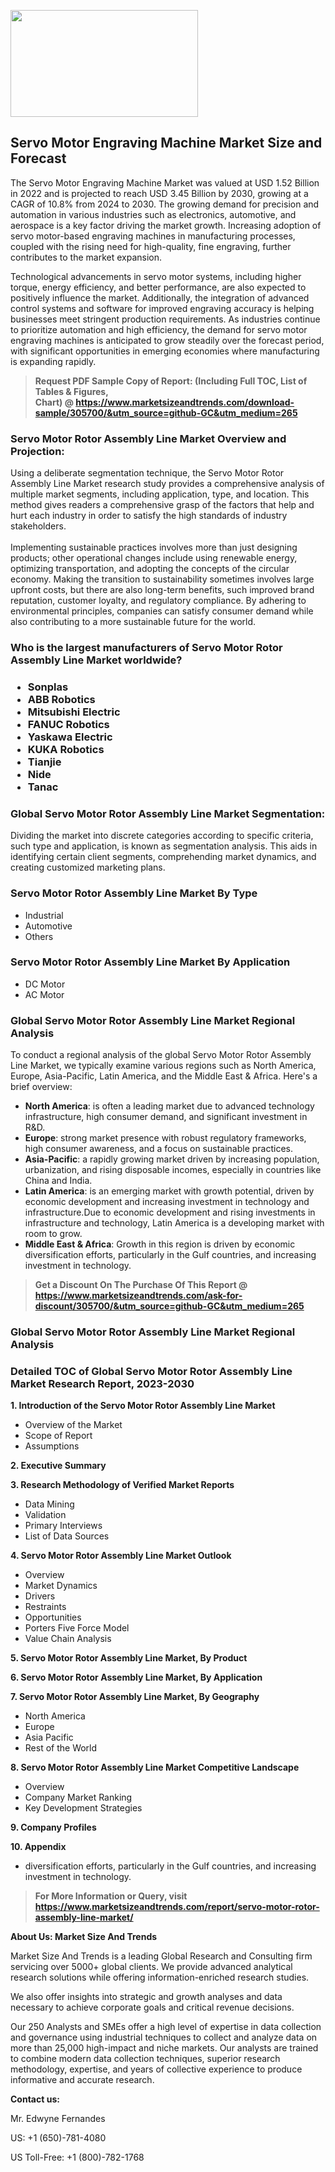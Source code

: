 <p><img class="alignnone size-medium wp-image-20088" src="https://ffe5etoiles.com/wp-content/uploads/2024/12/MST1-300x171.png" alt="" width="300" height="171" /></p><h2>Servo Motor Engraving Machine Market Size and Forecast</h2><p>The Servo Motor Engraving Machine Market was valued at USD 1.52 Billion in 2022 and is projected to reach USD 3.45 Billion by 2030, growing at a CAGR of 10.8% from 2024 to 2030. The growing demand for precision and automation in various industries such as electronics, automotive, and aerospace is a key factor driving the market growth. Increasing adoption of servo motor-based engraving machines in manufacturing processes, coupled with the rising need for high-quality, fine engraving, further contributes to the market expansion.</p><p>Technological advancements in servo motor systems, including higher torque, energy efficiency, and better performance, are also expected to positively influence the market. Additionally, the integration of advanced control systems and software for improved engraving accuracy is helping businesses meet stringent production requirements. As industries continue to prioritize automation and high efficiency, the demand for servo motor engraving machines is anticipated to grow steadily over the forecast period, with significant opportunities in emerging economies where manufacturing is expanding rapidly.</p></p><blockquote id="" class=""><strong>Request PDF Sample Copy of Report: (Including Full TOC, List of Tables &amp; Figures, Chart)&nbsp;@&nbsp;<strong><a href="https://www.marketsizeandtrends.com/download-sample/305700/&utm_source=github-GC&utm_medium=265" target="_blank">https://www.marketsizeandtrends.com/download-sample/305700/&utm_source=github-GC&utm_medium=265</a></strong></strong></blockquote><h3 id="" class="">Servo Motor Rotor Assembly Line Market&nbsp;Overview and Projection:</h3><p id="" class="">Using a deliberate segmentation technique, the Servo Motor Rotor Assembly Line Market research study provides a comprehensive analysis of multiple market segments, including application, type, and location. This method gives readers a comprehensive grasp of the factors that help and hurt each industry in order to satisfy the high standards of industry stakeholders. <br /> <br />Implementing sustainable practices involves more than just designing products; other operational changes include using renewable energy, optimizing transportation, and adopting the concepts of the circular economy. Making the transition to sustainability sometimes involves large upfront costs, but there are also long-term benefits, such improved brand reputation, customer loyalty, and regulatory compliance. By adhering to environmental principles, companies can satisfy consumer demand while also contributing to a more sustainable future for the world.</p><h3 id="" class="">Who is the largest manufacturers of&nbsp;Servo Motor Rotor Assembly Line Market worldwide?</h3><h3 class=""><p><ul><li>Sonplas </li><li> ABB Robotics </li><li> Mitsubishi Electric </li><li> FANUC Robotics </li><li> Yaskawa Electric </li><li> KUKA Robotics </li><li> Tianjie </li><li> Nide </li><li> Tanac</li></ul></p></h3><h3 id="" class="">Global&nbsp;Servo Motor Rotor Assembly Line Market Segmentation:</h3><p id="" class="">Dividing the market into discrete categories according to specific criteria, such type and application, is known as segmentation analysis. This aids in identifying certain client segments, comprehending market dynamics, and creating customized marketing plans.</p><h3 id="" class="">Servo Motor Rotor Assembly Line Market&nbsp;By Type</h3><p><p><ul><li>Industrial</li><li> Automotive</li><li> Others</p></li></ul></p></p><h3 id="" class="">Servo Motor Rotor Assembly Line Market&nbsp;By Application</h3><p class=""><p><ul><li>DC Motor</li><li> AC Motor</li></ul></p></p><h3 id="" class="">Global Servo Motor Rotor Assembly Line Market Regional Analysis</h3><p id="" class="">To conduct a regional analysis of the global Servo Motor Rotor Assembly Line Market, we typically examine various regions such as North America, Europe, Asia-Pacific, Latin America, and the Middle East &amp; Africa. Here's a brief overview:</p><ul><li><strong>North America</strong>: is often a leading market due to advanced technology infrastructure, high consumer demand, and significant investment in R&amp;D.</li><li><strong>Europe</strong>: strong market presence with robust regulatory frameworks, high consumer awareness, and a focus on sustainable practices.</li><li><strong>Asia-Pacific</strong>: a rapidly growing market driven by increasing population, urbanization, and rising disposable incomes, especially in countries like China and India.</li><li><strong>Latin America</strong>: is an emerging market with growth potential, driven by economic development and increasing investment in technology and infrastructure.Due to economic development and rising investments in infrastructure and technology, Latin America is a developing market with room to grow.</li><li><strong>Middle East &amp; Africa</strong>: Growth in this region is driven by economic diversification efforts, particularly in the Gulf countries, and increasing investment in technology.</li></ul><blockquote id="" class=""><strong>Get a Discount On The Purchase Of This Report @ <strong><a href="https://www.marketsizeandtrends.com/ask-for-discount/305700/&utm_source=github-GC&utm_medium=265" target="_blank">https://www.marketsizeandtrends.com/ask-for-discount/305700/&utm_source=github-GC&utm_medium=265</a></strong></strong></blockquote><h3 id="" class="">Global Servo Motor Rotor Assembly Line Market Regional Analysis</h3><h3 id="" class="">Detailed TOC of Global Servo Motor Rotor Assembly Line Market Research Report, 2023-2030</h3><p id="" class=""><strong>1. Introduction of the Servo Motor Rotor Assembly Line Market</strong></p><ul><li>Overview of the Market</li><li>Scope of Report</li><li>Assumptions</li></ul><p id="" class=""><strong>2. Executive Summary</strong></p><p id="" class=""><strong>3. Research Methodology of Verified Market Reports</strong></p><ul><li>Data Mining</li><li>Validation</li><li>Primary Interviews</li><li>List of Data Sources</li></ul><p id="" class=""><strong>4. Servo Motor Rotor Assembly Line Market Outlook</strong></p><ul><li>Overview</li><li>Market Dynamics</li><li>Drivers</li><li>Restraints</li><li>Opportunities</li><li>Porters Five Force Model</li><li>Value Chain Analysis</li></ul><p id="" class=""><strong>5. Servo Motor Rotor Assembly Line Market, By Product</strong></p><p id="" class=""><strong>6. Servo Motor Rotor Assembly Line Market, By Application</strong></p><p id="" class=""><strong>7. Servo Motor Rotor Assembly Line Market, By Geography</strong></p><ul><li>North America</li><li>Europe</li><li>Asia Pacific</li><li>Rest of the World</li></ul><p id="" class=""><strong>8. Servo Motor Rotor Assembly Line Market Competitive Landscape</strong></p><ul><li>Overview</li><li>Company Market Ranking</li><li>Key Development Strategies</li></ul><p id="" class=""><strong>9. Company Profiles</strong></p><p id="" class=""><strong>10. Appendix</strong></p><ul><li>diversification efforts, particularly in the Gulf countries, and increasing investment in technology.</li></ul><blockquote id="" class=""><strong>For More Information or Query, visit <strong><strong><a href="https://www.marketsizeandtrends.com/report/servo-motor-rotor-assembly-line-market/" target="_blank">https://www.marketsizeandtrends.com/report/servo-motor-rotor-assembly-line-market/</a></strong></strong></strong></blockquote><p id="" class=""><strong>About Us: Market Size And Trends</strong></p><p id="" class="">Market Size And Trends is a leading Global Research and Consulting firm servicing over 5000+ global clients. We provide advanced analytical research solutions while offering information-enriched research studies.</p><p id="" class="">We also offer insights into strategic and growth analyses and data necessary to achieve corporate goals and critical revenue decisions.</p><p id="" class="">Our 250 Analysts and SMEs offer a high level of expertise in data collection and governance using industrial techniques to collect and analyze data on more than 25,000 high-impact and niche markets. Our analysts are trained to combine modern data collection techniques, superior research methodology, expertise, and years of collective experience to produce informative and accurate research.</p><p id="" class=""><strong>Contact us:</strong></p><p id="" class="">Mr. Edwyne Fernandes</p><p id="" class="">US: +1 (650)-781-4080</p><p id="" class="">US Toll-Free: +1 (800)-782-1768</p>
